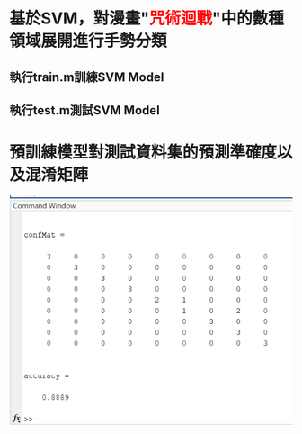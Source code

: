 # 基於SVM，對漫畫"<font color="red">咒術迴戰</font>"中的數種領域展開進行手勢分類
## 執行train.m訓練SVM Model
## 執行test.m測試SVM Model
# 預訓練模型對測試資料集的預測準確度以及混淆矩陣
![](result/confMat_accuracy.png)
